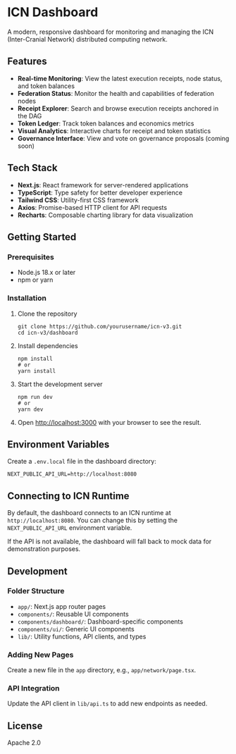 # ICN Dashboard

A modern, responsive dashboard for monitoring and managing the ICN (Inter-Cranial Network) distributed computing network.

## Features

- **Real-time Monitoring**: View the latest execution receipts, node status, and token balances
- **Federation Status**: Monitor the health and capabilities of federation nodes
- **Receipt Explorer**: Search and browse execution receipts anchored in the DAG
- **Token Ledger**: Track token balances and economics metrics
- **Visual Analytics**: Interactive charts for receipt and token statistics
- **Governance Interface**: View and vote on governance proposals (coming soon)

## Tech Stack

- **Next.js**: React framework for server-rendered applications
- **TypeScript**: Type safety for better developer experience
- **Tailwind CSS**: Utility-first CSS framework
- **Axios**: Promise-based HTTP client for API requests
- **Recharts**: Composable charting library for data visualization

## Getting Started

### Prerequisites

- Node.js 18.x or later
- npm or yarn

### Installation

1. Clone the repository
   ```
   git clone https://github.com/yourusername/icn-v3.git
   cd icn-v3/dashboard
   ```

2. Install dependencies
   ```
   npm install
   # or
   yarn install
   ```

3. Start the development server
   ```
   npm run dev
   # or
   yarn dev
   ```

4. Open [http://localhost:3000](http://localhost:3000) with your browser to see the result.

## Environment Variables

Create a `.env.local` file in the dashboard directory:

```
NEXT_PUBLIC_API_URL=http://localhost:8080
```

## Connecting to ICN Runtime

By default, the dashboard connects to an ICN runtime at `http://localhost:8080`. You can change this by setting the `NEXT_PUBLIC_API_URL` environment variable.

If the API is not available, the dashboard will fall back to mock data for demonstration purposes.

## Development

### Folder Structure

- `app/`: Next.js app router pages
- `components/`: Reusable UI components
- `components/dashboard/`: Dashboard-specific components
- `components/ui/`: Generic UI components
- `lib/`: Utility functions, API clients, and types

### Adding New Pages

Create a new file in the `app` directory, e.g., `app/network/page.tsx`.

### API Integration

Update the API client in `lib/api.ts` to add new endpoints as needed.

## License

Apache 2.0
